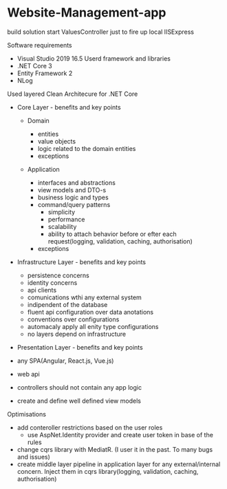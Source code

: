 # Website-Management-app

 build solution
 start ValuesController just to fire up local IISExpress

 Software requirements
 - Visual Studio 2019 16.5 
 Userd framework and libraries
 - .NET Core 3
 - Entity Framework 2
 - NLog

 Used layered Clean Architecure for .NET Core
 - Core Layer - benefits and key points
   - Domain 
     - entities
     - value objects
     - logic related to the domain entities
     - exceptions

   - Application 
     - interfaces and abstractions
     - view models and DTO-s 
     - business logic and types
     - command/query patterns
       - simplicity
       - performance
       - scalability
       - ability to attach behavior before or efter each request(logging, validation, caching, authorisation)
     - exceptions

 - Infrastructure Layer - benefits and key points
    - persistence concerns
    - identity concerns
    - api clients
    - comunications wthi any external system
    - indipendent of the database
    - fluent api configuration over data anotations
    - conventions over configurations
    - automacaly apply all enity type configurations
    - no layers depend on infrastructure

  - Presentation Layer - benefits and key points
   - any SPA(Angular, React.js, Vue.js)
   - web api
   - controllers should not contain any app logic
   - create and define well defined view models
 
 
 Optimisations
 - add conteroller restrictions based on the user roles
   - use AspNet.Identity provider and create user token in base of the rules
 - change cqrs library with MediatR. (I user it in the past. To many bugs and issues)
 - create middle layer pipeline in application layer for any external/internal concern. Inject them in cqrs library(logging, validation, caching, authorisation) 
